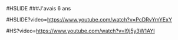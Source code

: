#HSLIDE
###J'avais 6 ans

#HSLIDE?video=https://www.youtube.com/watch?v=PcDRvYmYExY

#HS?video=https://www.youtube.com/watch?v=I9j5y3W1AYI